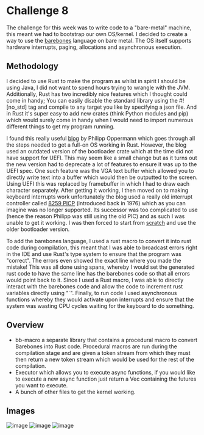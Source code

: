 # Challenge 8

The challenge for this week was to write code to a "bare-metal" machine, this meant we had to bootstrap our own OS/kernel. I decided to create a way to use the [barebones](https://github.com/miam-miam100/SpaceCadets/tree/main/challenge2) language on bare metal. The OS itself supports hardware interrupts, paging, allocations and asynchronous execution.

## Methodology

I decided to use Rust to make the program as whilst in spirit I should be using Java, I did not want to spend hours trying to wrangle with the JVM. Additionally, Rust has two incredibly nice features which I thought could come in handy; You can easily disable the standard library using the #![no_std] tag and compile to any target you like by specifying a json file. And in Rust it's super easy to add new crates (think Python modules and pip) which would surely come in handy when I would need to import numerous different things to get my program running.

I found this really useful [blog](https://os.phil-opp.com/) by Philipp Oppermann which goes through all the steps needed to get a full-on OS working in Rust. However, the blog used an outdated version of the bootloader crate which at the time did not have support for UEFI. This may seem like a small change but as it turns out the new version had to deprecate a lot of features to ensure it was up to the UEFI spec. One such feature was the VGA text buffer which allowed you to directly write text into a buffer which would then be outputted to the screen. Using UEFI this was replaced by framebuffer in which I had to draw each character separately. After getting it working, I then moved on to making keyboard interrupts work unfortunately the blog used a really old interrupt controller called [8259 PICP](https://en.wikipedia.org/wiki/Intel_8259) (introduced back in 1976) which as you can imagine was no longer supported. Its successor was too complicated to use (hence the reason Philipp was still using the old PIC) and as such I was unable to get it working. I was then forced to start from [scratch](https://github.com/miam-miam100/SpaceCadets/tree/challenge8-UEFI) and use the older bootloader version.

To add the barebones language, I used a rust macro to convert it into rust code during compilation, this meant that I was able to broadcast errors right in the IDE and use Rust's type system to ensure that the program was "correct". The errors even showed the exact line where you made the mistake! This was all done using spans, whereby I would set the generated rust code to have the same line has the barebones code so that all errors would point back to it. Since I used a Rust macro, I was able to directly interact with the barebones code and allow the code to increment rust variables directly using "\`". Finally, to run code I used asynchronous functions whereby they would activate upon interrupts and ensure that the system was wasting CPU cycles waiting for the keyboard to do something.

## Overview

- bb-macro a separate library that contains a procedural macro to convert Barebones into Rust code. Procedural macros are run during the compilation stage and are given a token stream from which they must then return a new token stream which would be used for the rest of the compilation.
- Executor which allows you to execute async functions, if you would like to execute a new async function just return a Vec containing the futures you want to execute.
- A bunch of other files to get the kernel working.

## Images

![image](https://user-images.githubusercontent.com/49870539/144943869-8b271cd1-2602-4833-9b87-cd32b47ae59c.png)
![image](https://user-images.githubusercontent.com/49870539/144944025-fa8a0b51-196e-4a66-a4bc-5661aacf445d.png)
![image](https://user-images.githubusercontent.com/49870539/144943971-f6f03010-065a-4f6e-aaeb-7523baaf9086.png)
